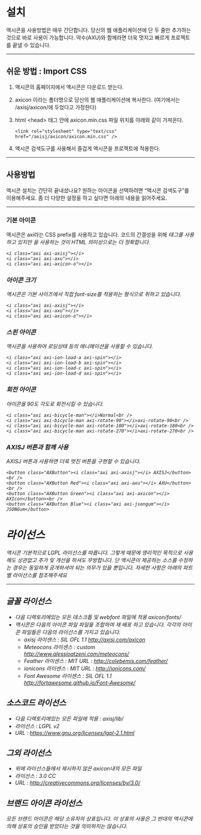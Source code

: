 # 설치
액시콘을 사용방법은 매우 간단합니다. 당신의 웹 애플리케이션에 단 두 줄만 추가하는 것으로 바로 사용이 가능합니다.
악수(AXU)와 함께라면 더욱 멋지고 빠르게 프로젝트를 끝낼 수 있습니다.

***

## 쉬운 방법 : Import CSS
1. 액시콘의 홈페이지에서 액시콘은 다운로드 받는다.
2. axicon 이라는 폴더명으로 당신의 웹 애플리케이션에 복사한다.
(여기에서는 /axisj/axicon/에 두었다고 가정한다)
3. html &lt;head&gt; 태그 안에 axicon.min.css 파일 위치를 아래와 같이 가져온다.

    `<link rel="stylesheet" type="text/css" href="/axisj/axicon/axicon.min.css" />`

4. 액시콘 검색도구를 사용해서 즐겁게 액시콘을 프로젝트에 적용한다.

***

## 사용방법
액시콘 설치는 간단히 끝내셨나요? 원하는 아이콘을 선택하려면 “액시콘 검색도구”를 이용해주세요. 좀 더 다양한 설정을 하고 싶다면 아래의 내용을 읽어주세요.

***

### 기본 아이콘
액시콘은 axi라는 CSS prefix를 사용하고 있습니다. 코드의 간결성을 위해 <i>태그를 사용하고 있지만 <span>을 사용하는 것이 HTML 의미상으로는 더 정확합니다.

    <i class="axi axi-axisj"></i>
    <i class="axi axi-axu"></i>
    <i class="axi axi-axicon-o"></i>

### 아이콘 크기
액시콘은 기본 사이즈에서 직접 font-size를 적용하는 형식으로 취하고 있습니다.

    <i class="axi axi-axisj"></i>
    <i class="axi axi-axu"></i>
    <i class="axi axi-axicon-o"></i>

### 스핀 아이콘
액시콘을 사용하여 로딩상태 등의 애니메이션을 사용할 수 있습니다.

    <i class="axi axi-ion-load-a axi-spin"></i>
    <i class="axi axi-ion-load-b axi-spin"></i>
    <i class="axi axi-ion-load-c axi-spin"></i>
    <i class="axi axi-ion-load-d axi-spin"></i>

### 회전 아이콘
아이콘을 90도 각도로 회전시킬 수 있습니다.

    <i class="axi axi-bicycle-man"></i>Normal<br />
    <i class="axi axi-bicycle-man axi-rotate-90"></i>axi-rotate-90<br />
    <i class="axi axi-bicycle-man axi-rotate-180"></i>axi-rotate-180<br />
    <i class="axi axi-bicycle-man axi-rotate-270"></i>axi-rotate-270<br />

### AXISJ 버튼과 함께 사용
AXISJ 버튼과 사용하면 더욱 멋진 버튼을 구현할 수 있습니다.

    <button class="AXButton"><i class="axi axi-axisj"></i> AXISJ</button><br />
    <button class="AXButton Red"><i class="axi axi-axu"></i> AXU</button><br />
    <button class="AXButton Green"><i class="axi axi-axicon"></i> AXIcon</button><br />
    <button class="AXButton Blue"><i class="axi axi-jsongum"></i> JSONGum</button>



# 라이선스
액시콘 기본적으로 LGPL 라이선스를 따릅니다. 그렇게 때문에 영리적인 목적으로 사용해도 상관없고 추가 및 개선을 하셔도 무방합니다.
단 액시콘이 제공하는 소스를 수정하는 경우는 동일하게 공개하셔야 되는 의무가 있을 뿐입니다.
자세한 사항은 아래의 파트별 라이선스를 참조해주세요

***

## 글꼴 라이선스

- 다음 디렉토리에있는 모든 데스크톱 및 webfont 파일에 적용 axicon/fonts/
- 액시콘은 다음의 아이콘 파일 파일을 조합하여 재 배포 하고 있습니다. 각각의 아이콘 파일들은 다음의 라이선스를 가지고 있습니다.
    - axisj
      라이센스 : SIL OFL 1.1 <http://axisj.com/axicon>
    - Meteocons
      라이센스 : custom <http://www.alessioatzeni.com/meteocons/>
    - Feather
      라이센스 : MIT URL : http://colebemis.com/feather/
    - ionicons
      라이센스 : MIT URL : http://ionicons.com/
    - Font Awesome
      라이센스 : SIL OFL 1.1 http://fortawesome.github.io/Font-Awesome/

## 소스코드 라이선스
- 다음 디렉토리에있는 모든 파일에 적용 : axisj/lib/
- 라이선스 : LGPL v2
- URL : <https://www.gnu.org/licenses/lgpl-2.1.html>

## 그외 라이선스
- 위에 라이선스들에서 제시하지 않은 axicon내의 모든 파일
- 라이선스 : 3.0 CC
- URL : <http://creativecommons.org/licenses/by/3.0/>

## 브랜드 아이콘 라이선스
모든 브랜드 아이콘은 해당 소유자의 상표입니다. 이 상표의 사용은 그 반대의 액시콘에 의해 상표의 승인을 받았다는 것을 의미하지는 않습니다.